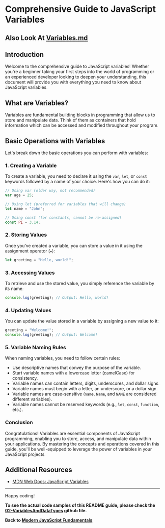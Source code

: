 # Comprehensive Guide to JavaScript Variables

## Also Look At [Variables.md](Variables.md)

## Introduction

Welcome to the comprehensive guide to JavaScript variables! Whether you're a beginner taking your first steps into the world of programming or an experienced developer looking to deepen your understanding, this document will provide you with everything you need to know about JavaScript variables.

## What are Variables?

Variables are fundamental building blocks in programming that allow us to store and manipulate data. Think of them as containers that hold information which can be accessed and modified throughout your program.

## Basic Operations with Variables

Let's break down the basic operations you can perform with variables:

### 1. Creating a Variable

To create a variable, you need to declare it using the `var`, `let`, or `const` keywords followed by a name of your choice. Here's how you can do it:

```javascript
// Using var (older way, not recommended)
var age = 25;
```

```javascript
// Using let (preferred for variables that will change)
let name = "John";
```

```javascript
// Using const (for constants, cannot be re-assigned)
const PI = 3.14;
```

### 2. Storing Values

Once you've created a variable, you can store a value in it using the assignment operator (`=`):

```javascript
let greeting = "Hello, world!";
```

### 3. Accessing Values

To retrieve and use the stored value, you simply reference the variable by its name:

```javascript
console.log(greeting); // Output: Hello, world!
```

### 4. Updating Values

You can update the value stored in a variable by assigning a new value to it:

```javascript
greeting = "Welcome!";
console.log(greeting); // Output: Welcome!
```

### 5. Variable Naming Rules

When naming variables, you need to follow certain rules:

- Use descriptive names that convey the purpose of the variable.
- Start variable names with a lowercase letter (camelCase) for consistency.
- Variable names can contain letters, digits, underscores, and dollar signs.
- Variable names must begin with a letter, an underscore, or a dollar sign.
- Variable names are case-sensitive (`name`, `Name`, and `NAME` are considered different variables).
- Variable names cannot be reserved keywords (e.g., `let`, `const`, `function`, etc.).

### Conclusion

Congratulations! Variables are essential components of JavaScript programming, enabling you to store, access, and manipulate data within your applications. By mastering the concepts and operations covered in this guide, you'll be well-equipped to leverage the power of variables in your JavaScript projects.

## Additional Resources

- [MDN Web Docs: JavaScript Variables](https://developer.mozilla.org/en-US/docs/Web/JavaScript/Guide/Grammar_and_types#Variables)

---

Happy coding!

**To see the actual code samples of this README guide, please check the [02-VariablesAndDataTypes](https://github.com/GunaPalanivel/Modern-JavaScript-Fundamentals/tree/main/02-VariablesAndDataTypes) github file.**

**Back to [Modern JavaScript Fundamentals](https://gunapalanivel.github.io/Modern-JavaScript-Fundamentals/)**
